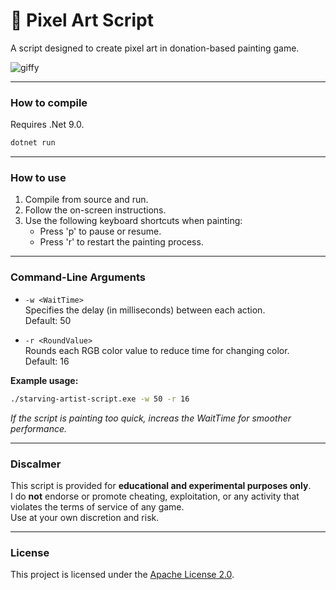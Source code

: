 # 🎨  Pixel Art Script

A script designed to create pixel art in donation-based painting game.

![giffy](https://media3.giphy.com/media/v1.Y2lkPTc5MGI3NjExb3Z2Z2Y4cWcydnl3ZDlvYmNpbDRxcDE4bTMzcXdvZXhtam0yc3M4dyZlcD12MV9pbnRlcm5hbF9naWZfYnlfaWQmY3Q9Zw/DI3T85eGnr4O7Bwd73/giphy.gif)

---

### How to compile
Requires .Net 9.0.
```bash
dotnet run
```

---

### How to use
1. Compile from source and run.
2. Follow the on-screen instructions.
3. Use the following keyboard shortcuts when painting:
   - Press 'p' to pause or resume.
   - Press 'r' to restart the painting process.

---

### Command-Line Arguments
- `-w <WaitTime>`  
  Specifies the delay (in milliseconds) between each action.  
  Default: 50

- `-r <RoundValue>`  
  Rounds each RGB color value to reduce time for changing color.  
  Default: 16

**Example usage:**
```bash
./starving-artist-script.exe -w 50 -r 16
```
*If the script is painting too quick, increas the WaitTime for smoother performance.*

---

### Discalmer
This script is provided for **educational and experimental purposes only**.  
I do **not** endorse or promote cheating, exploitation, or any activity that violates the terms of service of any game.  
Use at your own discretion and risk.

---

### License
This project is licensed under the [Apache License 2.0](https://www.apache.org/licenses/LICENSE-2.0).
